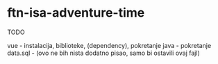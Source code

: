 # ftn-isa-adventure-time
TODO

vue - instalacija, biblioteke, (dependency), pokretanje
java - pokretanje
data.sql - (ovo ne bih nista dodatno pisao, samo bi ostavili ovaj fajl)
